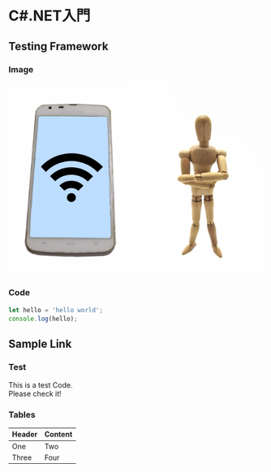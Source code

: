 # C#.NET入門

## Testing Framework

### Image

![image](./image/image.jpg)

### Code

```javascript:sample.js
let hello = 'hello world';
console.log(hello);
```

## Sample Link

### Test

This is a test Code.  
Please check it!

### Tables

| Header | Content |
|---|---|
| One | Two|
| Three| Four |
